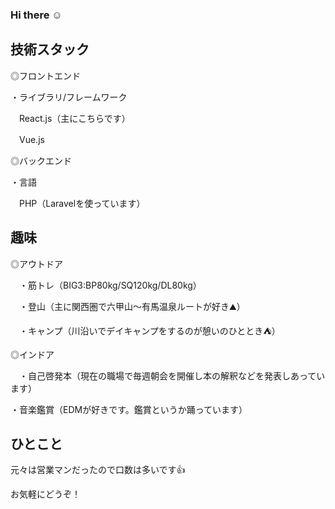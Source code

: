 ### Hi there ☺




## 技術スタック

◎フロントエンド

・ライブラリ/フレームワーク

　React.js（主にこちらです）

　Vue.js

 ◎バックエンド
 
 ・言語
 
 　PHP（Laravelを使っています）
  
  
## 趣味

◎アウトドア

　・筋トレ（BIG3:BP80kg/SQ120kg/DL80kg）
 
　・登山（主に関西圏で六甲山～有馬温泉ルートが好き⛰）
 
　・キャンプ（川沿いでデイキャンプをするのが憩いのひととき⛺）

◎インドア

　・自己啓発本（現在の職場で毎週朝会を開催し本の解釈などを発表しあっています）
 
  ・音楽鑑賞（EDMが好きです。鑑賞というか踊っています）
 
## ひとこと

元々は営業マンだったので口数は多いです👍

お気軽にどうぞ！


<!--
**DJMasaru/DJMasaru** is a ✨ _special_ ✨ repository because its `README.md` (this file) appears on your GitHub profile.

Here are some ideas to get you started:

- 🔭 I’m currently working on ...
- 🌱 I’m currently learning ...
- 👯 I’m looking to collaborate on ...
- 🤔 I’m looking for help with ...
- 💬 Ask me about ...
- 📫 How to reach me: ...
- 😄 Pronouns: ...
- ⚡ Fun fact: ...
-->
